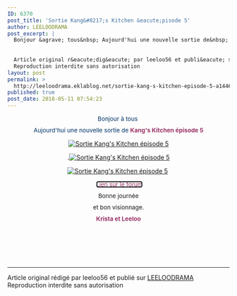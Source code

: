 ```yaml
---
ID: 6370
post_title: 'Sortie Kang&#8217;s Kitchen &eacute;pisode 5'
author: LEELOODRAMA
post_excerpt: |
  Bonjour &agrave; tous&nbsp; Aujourd'hui une nouvelle sortie de&nbsp; Kang's Kitchen &eacute;pisode 5 . &nbsp; &nbsp; Lien sur le forum Bonne journ&eacute;e et bon visionnage. Krista et Leeloo &nbsp;
  
  
  Article original r&eacute;dig&eacute; par leeloo56 et publi&eacute; sur LEELOODRAMA
  Reproduction interdite sans autorisation
layout: post
permalink: >
  http://leeloodrama.eklablog.net/sortie-kang-s-kitchen-episode-5-a144664664
published: true
post_date: 2018-05-11 07:54:23
---
```

<p style="box-sizing: content-box; margin: 0px 0px 10px; text-align: center;"><span style="box-sizing: content-box; color: #003366; font-size: 10pt;">Bonjour &agrave; tous&nbsp;</span></p>
<p style="box-sizing: content-box; margin: 0px 0px 10px; text-align: center;"><span style="box-sizing: content-box; color: #003366; font-size: 10pt;">Aujourd'hui une nouvelle sortie de&nbsp;<span style="box-sizing: content-box; color: #993366;"><strong style="box-sizing: content-box;">Kang's Kitchen &eacute;pisode 5</strong></span></span></p>
<p style="text-align: center;"><a href="http://ekladata.com/_ICAMn_E2BSIGvDUy17d7pLA1a0.jpg"><img src="https://united-subs.dearclouds.com/wp-content/uploads/2018/05/239fa6a55bd387b545d118967352b059.jpg" alt="Sortie Kang's Kitchen &eacute;pisode 5"/></a></p>
<p style="box-sizing: content-box; margin: 0px 0px 10px; text-align: center;"><span style="box-sizing: content-box; color: #003366; font-size: 10pt;"><span style="box-sizing: content-box; color: #993366;"><strong style="box-sizing: content-box;">.</strong></span></span><a href="http://ekladata.com/_YhETbpCnVOw9TA4npIpI3sEfcI.jpg"><img src="http://ekladata.com/_YhETbpCnVOw9TA4npIpI3sEfcI@500x272.jpg" alt="Sortie Kang's Kitchen &eacute;pisode 5"/></a></p>
<p style="text-align: center;"><a href="http://ekladata.com/rsAiw4RaKK931GpzJalem3pVlrY.jpg"><img src="http://ekladata.com/rsAiw4RaKK931GpzJalem3pVlrY@500x278.jpg" alt="Sortie Kang's Kitchen &eacute;pisode 5"/></a>&nbsp;</p>
<p style="box-sizing: content-box; margin: 0px 0px 10px; text-align: center;"><span style="box-sizing: content-box; font-size: 10pt; color: #ff6600;"><span style="box-sizing: content-box;">&nbsp;<span style="box-sizing: content-box; color: #993366;"><a style="box-sizing: content-box; background: transparent; color: #993366; text-decoration-line: none; font-variant-numeric: normal; font-variant-east-asian: normal; outline: -webkit-focus-ring-color auto 5px; outline-offset: -2px;" href="http://leeloo-krista-fansub.forumactif.com/">Lien sur le forum</a></span></span></span></p>
<p style="box-sizing: content-box; margin: 0px 0px 10px; text-align: center;"><span style="box-sizing: content-box; font-size: 10pt;">Bonne journ&eacute;e</span></p>
<p style="box-sizing: content-box; margin: 0px 0px 10px; text-align: center;"><span style="box-sizing: content-box; font-size: 10pt;">et bon visionnage.</span></p>
<p style="box-sizing: content-box; margin: 0px 0px 10px; text-align: center;"><strong style="box-sizing: content-box;"><span style="box-sizing: content-box; color: #993366; font-size: 10pt;">Krista et Leeloo</span></strong></p>
<p style="box-sizing: content-box; margin: 0px 0px 10px; text-align: center;">&nbsp;</p><br /><br /><br /><hr />Article original rédigé par leeloo56 et publié sur <a href="http://leeloodrama.eklablog.net/">LEELOODRAMA</a> <br /> Reproduction interdite sans autorisation